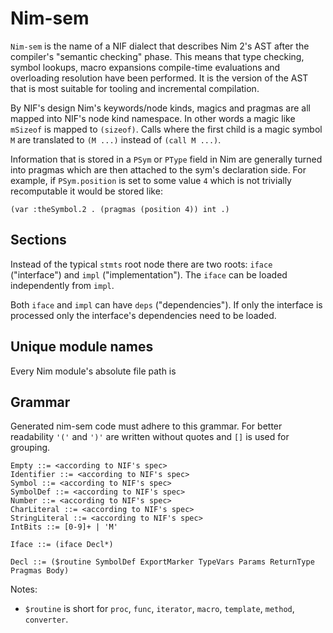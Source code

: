 Nim-sem
=======

`Nim-sem` is the name of a NIF dialect that describes Nim 2's AST after the compiler's
"semantic checking" phase. This means that type checking, symbol lookups, macro expansions
compile-time evaluations and overloading resolution have been performed. It is the version
of the AST that is most suitable for tooling and incremental compilation.

By NIF's design Nim's keywords/node kinds, magics and pragmas are all mapped into NIF's
node kind namespace. In other words a magic like `mSizeof` is mapped to `(sizeof)`. Calls
where the first child is a magic symbol `M` are translated to `(M ...)` instead
of `(call M ...)`.

Information that is stored in a `PSym` or `PType` field in Nim are generally turned into
pragmas which are then attached to the sym's declaration side. For example, if `PSym.position`
is set to some value `4` which is not trivially recomputable it would be stored like:

```
(var :theSymbol.2 . (pragmas (position 4)) int .)
```


Sections
--------

Instead of the typical `stmts` root node there are two roots: `iface` ("interface")
and `impl` ("implementation"). The `iface` can be loaded independently from `impl`.

Both `iface` and `impl` can have `deps` ("dependencies"). If only the interface is
processed only the interface's dependencies need to be loaded.


Unique module names
-------------------

Every Nim module's absolute file path is


Grammar
-------

Generated nim-sem code must adhere to this grammar. For better readability `'('` and `')'` are written
without quotes and `[]` is used for grouping.

```
Empty ::= <according to NIF's spec>
Identifier ::= <according to NIF's spec>
Symbol ::= <according to NIF's spec>
SymbolDef ::= <according to NIF's spec>
Number ::= <according to NIF's spec>
CharLiteral ::= <according to NIF's spec>
StringLiteral ::= <according to NIF's spec>
IntBits ::= [0-9]+ | 'M'

Iface ::= (iface Decl*)

Decl ::= ($routine SymbolDef ExportMarker TypeVars Params ReturnType Pragmas Body)

```

Notes:

- `$routine` is short for `proc`, `func`, `iterator`, `macro`, `template`, `method`, `converter`.
